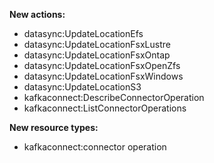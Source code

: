 **New actions:**

- datasync:UpdateLocationEfs
- datasync:UpdateLocationFsxLustre
- datasync:UpdateLocationFsxOntap
- datasync:UpdateLocationFsxOpenZfs
- datasync:UpdateLocationFsxWindows
- datasync:UpdateLocationS3
- kafkaconnect:DescribeConnectorOperation
- kafkaconnect:ListConnectorOperations

**New resource types:**

- kafkaconnect:connector operation
